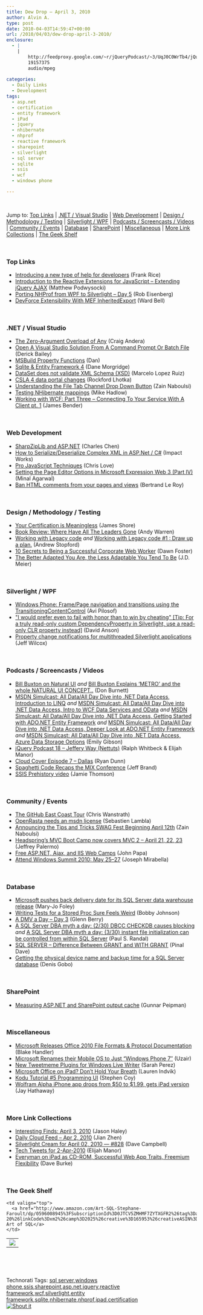 ```yaml
---
title: Dew Drop – April 3, 2010
author: Alvin A.
type: post
date: 2010-04-03T14:59:47+00:00
url: /2010/04/03/dew-drop-april-3-2010/
enclosure:
  - |
    |
        http://feedproxy.google.com/~r/jQueryPodcast/~3/UqJ0C0WrTb4/jQueryPodcast-018-JefferyWay.mp3
        19157375
        audio/mpeg
        
categories:
  - Daily Links
  - Development
tags:
  - asp.net
  - certification
  - entity framework
  - iPad
  - jquery
  - nhibernate
  - nhprof
  - reactive framework
  - sharepoint
  - silverlight
  - sql server
  - sqlite
  - ssis
  - wcf
  - windows phone

---
```

&#160;

Jump to: [Top Links][1] | [.NET / Visual Studio][2] | [Web Development][3] | [Design / Methodology / Testing][4] | [Silverlight / WPF][5] | [Podcasts / Screencasts / Videos][6] | [Community / Events][7] | [Database][8] | [SharePoint][9] | [Miscellaneous][10] | [More Link Collections][11] | [The Geek Shelf][12] 

&#160;

### <a name="top"></a>Top Links

  * [Introducing a new type of help for developers][13] (Frank Rice)
  * [Introduction to the Reactive Extensions for JavaScript – Extending jQuery AJAX][14] (Matthew Podwysocki)
  * [Porting NHProf from WPF to Silverlight – Day 5][15] (Rob Eisenberg)
  * [DevForce Extensibility With MEF InheritedExport][16] (Ward Bell)

&#160;

### <a name="dotnet"></a>.NET / Visual Studio

  * [The Zero-Argument Overload of Any][17] (Craig Andera)
  * [Open A Visual Studio Solution From A Command Prompt Or Batch File][18] (Derick Bailey)
  * [MSBuild Property Functions][19] (Dan)
  * [Sqlite & Entity Framework 4][20] (Dane Morgridge)
  * [DataSet does not validate XML Schema (XSD)][21] (Marcelo Lopez Ruiz)
  * [CSLA 4 data portal changes][22] (Rockford Lhotka)
  * [Understanding the File Tab Channel Drop Down Button][23] (Zain Naboulsi)
  * [Testing NHibernate mappings][24] (Mike Hadlow)
  * [Working with WCF: Part Three – Connecting To Your Service With A Client pt. 1][25] (James Bender)

&#160;

### <a name="web"></a>Web Development

  * [SharpZipLib and ASP.NET][26] (Charles Chen)
  * [How to Serialize/Deserialize Complex XML in ASP.Net / C#][27] (Impact Works)
  * [Pro JavaScript Techniques][28] (Chris Love)
  * [Setting the Page Editor Options in Microsoft Expression Web 3 (Part IV)][29] (Minal Agarwal)
  * [Ban HTML comments from your pages and views][30] (Bertrand Le Roy)

&#160;

### <a name="design"></a>Design / Methodology / Testing

  * [Your Certification is Meaningless][31] (James Shore)
  * [Book Review: Where Have All The Leaders Gone][32] (Andy Warren)
  * [Working with Legacy code][33] _and_&#160;[Working with Legacy code #1 : Draw up a plan.][34] (Andrew Stopford)
  * [10 Secrets to Being a Successful Corporate Web Worker][35] (Dawn Foster)
  * [The Better Adapted You Are, the Less Adaptable You Tend To Be][36] (J.D. Meier)

&#160;

### <a name="silverlight"></a>Silverlight / WPF

  * [Windows Phone: Frame/Page navigation and transitions using the TransitioningContentControl][37] (Avi Pilosof)
  * ["I would prefer even to fail with honor than to win by cheating" [Tip: For a truly read-only custom DependencyProperty in Silverlight, use a read-only CLR property instead]][38] (David Anson)
  * [Property change notifications for multithreaded Silverlight applications][39] (Jeff Wilcox)

&#160;

### <a name="podcasts"></a>Podcasts / Screencasts / Videos

  * [Bill Buxton on Natural UI][40] _and_&#160;[Bill Buxton Explains ‘METRO’ and the whole NATURAL UI CONCEPT..][41] (Don Burnett)
  * [MSDN Simulcast: All Data/All Day Dive into .NET Data Access, Introduction to LINQ][42] _and_&#160;[MSDN Simulcast: All Data/All Day Dive into .NET Data Access, Intro to WCF Data Services and OData][43] _and_&#160;[MSDN Simulcast: All Data/All Day Dive into .NET Data Access, Getting Started with ADO.NET Entity Framework][44] _and_&#160;[MSDN Simulcast: All Data/All Day Dive into .NET Data Access, Deeper Look at ADO.NET Entity Framework][45] _and_&#160;[MSDN Simulcast: All Data/All Day Dive into .NET Data Access, Azure Data Storage Options][46] (Emily Gibson)
  * [jQuery Podcast 18 &#8211; Jeffery Way (Nettuts)][47] (Ralph Whitbeck & Elijah Manor)
  * [Cloud Cover Episode 7 &#8211; Dallas][48] (Ryan Dunn)
  * [Spaghetti Code Recaps the MIX Conference][49] (Jeff Brand)
  * [SSIS Prehistory video][50] (Jamie Thomson)

&#160;

### <a name="events"></a>Community / Events

  * [The GitHub East Coast Tour][51] (Chris Wanstrath)
  * [OpenRasta needs an msdn license][52] (Sebastien Lambla)
  * [Announcing the Tips and Tricks SWAG Fest Beginning April 12th][53] (Zain Naboulsi)
  * [Headspring’s MVC Boot Camp now covers MVC 2 – April 21, 22, 23][54] (Jeffrey Palermo)
  * [Free ASP.NET, Ajax, and IIS Web Camps][55] (John Papa)
  * [Attend Windows Summit 2010: May 25–27][56] (Joseph Mirabella)

&#160;

### <a name="db"></a>Database

  * [Microsoft pushes back delivery date for its SQL Server data warehouse release][57] (Mary-Jo Foley)
  * [Writing Tests for a Stored Proc Sure Feels Weird][58] (Bobby Johnson)
  * [A DMV a Day – Day 3][59] (Glenn Berry)
  * [A SQL Server DBA myth a day: (2/30) DBCC CHECKDB causes blocking][60] _and_&#160;[A SQL Server DBA myth a day: (3/30) instant file initialization can be controlled from within SQL Server][61] (Paul S. Randal)
  * [SQL SERVER – Difference Between GRANT and WITH GRANT][62] (Pinal Dave)
  * [Getting the physical device name and backup time for a SQL Server database][63] (Denis Gobo)

&#160;

### <a name="sp"></a>SharePoint

  * [Measuring ASP.NET and SharePoint output cache][64] (Gunnar Peipman)

&#160;

### <a name="misc"></a>Miscellaneous

  * [Microsoft Releases Office 2010 File Formats & Protocol Documentation][65] (Blake Handler)
  * [Microsoft Renames their Mobile OS to Just “Windows Phone 7″][66] (Uzair)
  * [New Tweetmeme Plugins for Windows Live Writer][67] (Sarah Perez)
  * [Microsoft Office on iPad? Don’t Hold Your Breath][68] (Lauren Indvik)
  * [Kodu Tutorial #5 Programming UI][69] (Stephen Coy)
  * [Wolfram Alpha iPhone app drops from $50 to $1.99, gets iPad version][70] (Jay Hathaway)

&#160;

### <a name="links"></a>More Link Collections

  * [Interesting Finds: April 3, 2010][71] (Jason Haley)
  * [Daily Cloud Feed &#8211; Apr 2, 2010][72] (Jian Zhen)
  * [Silverlight Cream for April 02, 2010 &#8212; #828][73] (Dave Campbell)
  * [Tech Tweets for 2-Apr-2010][74] (Elijah Manor)
  * [Everyman on iPad as CD-ROM, Successful Web App Traits, Freemium Flexibility][75] (Dave Burke)

&#160;

### <a name="shelf"></a>The Geek Shelf

<table border="0" cellspacing="0" cellpadding="0">
  <tr>
    <td>
      <img data-recalc-dims="1" decoding="async" src="https://i0.wp.com/ecx.images-amazon.com/images/I/51MrFXDwhgL._SL160_.jpg?w=660" />
    </td>
    
    <td valign="top">
      <a href="http://www.amazon.com/Art-SQL-Stephane-Faroult/dp/0596008945%3FSubscriptionId%3D0JTCV5ZMHMF7ZYTXGFR2%26tag%3Dalvinashcraft-20%26linkCode%3Dxm2%26camp%3D2025%26creative%3D165953%26creativeASIN%3D0596008945">The Art of SQL</a>
    </td>
  </tr>
</table>

&#160;

<div style="padding-bottom: 0px; margin: 0px; padding-left: 0px; padding-right: 0px; display: inline; float: none; padding-top: 0px" id="scid:C16BAC14-9A3D-4c50-9394-FBFEF7A93539:01626ae4-7e5b-4c9e-ae78-4472fb9e5494" class="wlWriterSmartContent">
  <!--dotnetkickit-->
</div>

&#160;

<div style="padding-bottom: 0px; margin: 0px; padding-left: 0px; padding-right: 0px; display: inline; float: none; padding-top: 0px" id="scid:0767317B-992E-4b12-91E0-4F059A8CECA8:43112420-c72a-4e10-99ab-0371e7ff3fe3" class="wlWriterSmartContent">
  Technorati Tags: <a href="http://technorati.com/tags/sql+server" rel="tag">sql server</a>,<a href="http://technorati.com/tags/windows+phone" rel="tag">windows phone</a>,<a href="http://technorati.com/tags/ssis" rel="tag">ssis</a>,<a href="http://technorati.com/tags/sharepoint" rel="tag">sharepoint</a>,<a href="http://technorati.com/tags/asp.net" rel="tag">asp.net</a>,<a href="http://technorati.com/tags/jquery" rel="tag">jquery</a>,<a href="http://technorati.com/tags/reactive+framework" rel="tag">reactive framework</a>,<a href="http://technorati.com/tags/wcf" rel="tag">wcf</a>,<a href="http://technorati.com/tags/silverlight" rel="tag">silverlight</a>,<a href="http://technorati.com/tags/entity+framework" rel="tag">entity framework</a>,<a href="http://technorati.com/tags/sqlite" rel="tag">sqlite</a>,<a href="http://technorati.com/tags/nhibernate" rel="tag">nhibernate</a>,<a href="http://technorati.com/tags/nhprof" rel="tag">nhprof</a>,<a href="http://technorati.com/tags/ipad" rel="tag">ipad</a>,<a href="http://technorati.com/tags/certification" rel="tag">certification</a>
</div>

<div class="wlWriterHeaderFooter" style="margin:0px; padding:0px 0px 0px 0px;">
  <div class="shoutIt">
    <a rev="vote-for" href="http://dotnetshoutout.com/Submit?url=http%3a%2f%2fwww.alvinashcraft.com%2f2010%2f04%2f03%2fdew-drop-april-3-2010%2f&title=Dew+Drop+-+April+3%2c+2010"><img decoding="async" alt="Shout it" src="http://dotnetshoutout.com/image.axd?url=https://morningdew-bpc6g3a0fgaxdxcu.eastus2-01.azurewebsites.net/2010/04/03/dew-drop-april-3-2010/" style="border:0px" /></a>
  </div>
</div>

 [1]: https://morningdew-bpc6g3a0fgaxdxcu.eastus2-01.azurewebsites.net/#top
 [2]: https://morningdew-bpc6g3a0fgaxdxcu.eastus2-01.azurewebsites.net/#dotnet
 [3]: https://morningdew-bpc6g3a0fgaxdxcu.eastus2-01.azurewebsites.net/#web
 [4]: https://morningdew-bpc6g3a0fgaxdxcu.eastus2-01.azurewebsites.net/#design
 [5]: https://morningdew-bpc6g3a0fgaxdxcu.eastus2-01.azurewebsites.net/#silverlight
 [6]: https://morningdew-bpc6g3a0fgaxdxcu.eastus2-01.azurewebsites.net/#podcasts
 [7]: https://morningdew-bpc6g3a0fgaxdxcu.eastus2-01.azurewebsites.net/#events
 [8]: https://morningdew-bpc6g3a0fgaxdxcu.eastus2-01.azurewebsites.net/#db
 [9]: https://morningdew-bpc6g3a0fgaxdxcu.eastus2-01.azurewebsites.net/#sp
 [10]: https://morningdew-bpc6g3a0fgaxdxcu.eastus2-01.azurewebsites.net/#misc
 [11]: https://morningdew-bpc6g3a0fgaxdxcu.eastus2-01.azurewebsites.net/#links
 [12]: https://morningdew-bpc6g3a0fgaxdxcu.eastus2-01.azurewebsites.net/#shelf
 [13]: http://blogs.msdn.com/frice/archive/2010/04/02/introducing-a-new-type-of-help-for-developers.aspx
 [14]: http://codebetter.com/blogs/matthew.podwysocki/archive/2010/04/02/introduction-to-the-reactive-extensions-for-javascript-extending-jquery-ajax.aspx
 [15]: http://feedproxy.google.com/~r/Devlicious/~3/MUPxxmGA6NQ/porting-nhprof-from-wpf-to-silverlight-day-5.aspx
 [16]: http://neverindoubtnet.blogspot.com/2010/04/devforce-extensibility-with-mef.html
 [17]: http://www.pluralsight-training.net/community/blogs/craig/archive/2010/04/02/the-zero-argument-overload-of-any.aspx
 [18]: http://feedproxy.google.com/~r/LosTechies/~3/q16bu8KXyKw/open-a-visual-studio-solution-from-a-command-prompt-or-batch-file.aspx
 [19]: http://blogs.msdn.com/visualstudio/archive/2010/04/02/msbuild-property-functions.aspx
 [20]: http://feeds.dzone.com/~r/zones/dotnet/~3/_VZYc7gwLkA/sqlite-entity-framework-4
 [21]: http://blogs.msdn.com/marcelolr/archive/2010/04/02/dataset-does-not-validate-xml-schema-xsd.aspx
 [22]: http://www.lhotka.net/weblog/CSLA4DataPortalChanges.aspx
 [23]: http://feedproxy.google.com/~r/zainnab/~3/4MqxLd-BfRQ/understanding-the-file-tab-channel-drop-down-button-vstipenv0012.aspx
 [24]: http://feedproxy.google.com/~r/CodeRant/~3/H-K9eep8YLs/testing-nhibernate-mappings.html
 [25]: http://jamescbender.com/bendersblog/archive/2010/04/02/working-with-wcf-part-three-ndash-connecting-to-your-service.aspx
 [26]: http://www.charliedigital.com/PermaLink,guid,54a8b714-6703-4d59-9c32-6bb40dcb94c6.aspx
 [27]: http://www.impact-works.com/Serializing-Deserializing-Complex-Xml
 [28]: http://professionalaspnet.com/archive/2010/04/02/Pro-JavaScript-Techniques.aspx
 [29]: http://feedproxy.google.com/~r/netCurryRecentArticles/~3/KDyICcROLyA/ShowArticle.aspx
 [30]: http://weblogs.asp.net/bleroy/archive/2010/04/02/ban-html-comments-from-your-pages-and-views.aspx
 [31]: http://jamesshore.com/Blog/Your-Certification-is-Meaningless.html
 [32]: http://feedproxy.google.com/~r/Sqlandy/~3/2sOqhkkuzFE/
 [33]: http://weblogs.asp.net/astopford/archive/2010/04/02/working-with-legacy-code.aspx
 [34]: http://weblogs.asp.net/astopford/archive/2010/04/02/working-with-legacy-code-1-draw-up-a-plan.aspx
 [35]: http://feedproxy.google.com/~r/Webworkerdaily/~3/dXLW--84OTY/
 [36]: http://feedproxy.google.com/~r/SourcesOfInsight/~3/NMBciAovATE/
 [37]: http://blogs.msdn.com/avip/archive/2010/04/03/windows-phone-frame-page-navigation-and-transitions-using-the-transitioningcontentcontrol.aspx
 [38]: http://blogs.msdn.com/delay/archive/2010/04/02/i-would-prefer-even-to-fail-with-honor-than-to-win-by-cheating-tip-for-a-truly-read-only-custom-dependencyproperty-in-silverlight-use-a-read-only-clr-property-instead.aspx
 [39]: http://www.jeff.wilcox.name/2010/04/propertychangedbase-crossthread/
 [40]: http://feedproxy.google.com/~r/d4dotnet/~3/3fv6LqSvw84/post.aspx
 [41]: http://feedproxy.google.com/~r/d4dotnet/~3/klvu0BfpTXU/post.aspx
 [42]: http://channel9.msdn.com/posts/egibson/MSDN-Simulcast-All-DataAll-Day-Dive-into-NET-Data-Access-Introduction-to-LINQ/
 [43]: http://channel9.msdn.com/posts/egibson/MSDN-Simulcast-All-DataAll-Day-Dive-into-NET-Data-Access-Intro-to-WCF-Data-Services-and-OData/
 [44]: http://channel9.msdn.com/posts/egibson/MSDN-Simulcast-All-DataAll-Day-Dive-into-NET-Data-Access-Getting-Started-with-ADONET-Entity-Framewor/
 [45]: http://channel9.msdn.com/posts/egibson/MSDN-Simulcast-All-DataAll-Day-Dive-into-NET-Data-Access-Deeper-Look-at-ADONET-Entity-Framework/
 [46]: http://channel9.msdn.com/posts/egibson/MSDN-Simulcast-All-DataAll-Day-Dive-into-NET-Data-Access-Azure-Data-Storage-Options/
 [47]: http://feedproxy.google.com/~r/jQueryPodcast/~3/UqJ0C0WrTb4/jQueryPodcast-018-JefferyWay.mp3
 [48]: http://channel9.msdn.com/shows/Cloud+Cover/Cloud-Cover-Episode-7-Dallas/
 [49]: http://feedproxy.google.com/~r/SpaghettiCodePodcasts/~3/ZD5LkwNk6yw/post.aspx
 [50]: http://feedproxy.google.com/~r/jamiet/~3/cWLzZGgLLgc/ssis-prehistory-video.aspx
 [51]: http://github.com/blog/628-the-github-east-coast-tour
 [52]: http://feedproxy.google.com/~r/SerialSeb/~3/ualTDCLd89Y/openrasta-needs-msdn-license.html
 [53]: http://feedproxy.google.com/~r/zainnab/~3/YAZd86bihQw/announcing-the-tips-and-tricks-swag-fest-beginning-april-12th.aspx
 [54]: http://feedproxy.google.com/~r/jeffreypalermo/~3/fcBSL5EI1b4/
 [55]: http://feedproxy.google.com/~r/JohnPapa/~3/Gapev-L-cDQ/
 [56]: http://blogs.msdn.com/mvpawardprogram/archive/2010/04/02/attend-windows-summit-2010-may-25-27.aspx
 [57]: http://blogs.zdnet.com/microsoft/?p=5794
 [58]: http://www.iamnotmyself.com/2010/04/02/WritingTestsForAStoredProcSureFeelsWeird.aspx
 [59]: http://www.sqlservercentral.com/blogs/glennberry/archive/2010/04/03/a-dmv-a-day-_1320_-day-3.aspx
 [60]: http://feedproxy.google.com/~r/PaulSRandal/~3/_0vqtqdPJj0/post.aspx
 [61]: http://feedproxy.google.com/~r/PaulSRandal/~3/sWv1dt6J-is/post.aspx
 [62]: http://blog.sqlauthority.com/2010/04/03/sql-server-difference-between-grant-and-with-grant/
 [63]: http://blogs.lessthandot.com/index.php/DataMgmt/DBAdmin/MSSQLServerAdmin/getting-the-physical-device-name-and-bac
 [64]: http://feedproxy.google.com/~r/gunnarpeipman/~3/dFmmCDG4H6s/measuring-asp-net-and-sharepoint-output-cache.aspx
 [65]: http://bhandler.spaces.live.com/Blog/cns!70F64BC910C9F7F3!8191.entry
 [66]: http://feedproxy.google.com/~r/RedmondPie/~3/C89vIMsorkQ/
 [67]: http://on10.net/blogs/sarahintampa/New-Tweetmeme-Plugins-for-Windows-Live-Writer/
 [68]: http://feedproxy.google.com/~r/Mashable/~3/Uc7xJJrvjoM/
 [69]: http://community.research.microsoft.com/blogs/kodu/archive/2010/04/02/tutorial-programming-ui.aspx
 [70]: http://www.pheedcontent.com/click.phdo?i=22ed0b59bd9be6d736ca2c7356d029bd
 [71]: http://jasonhaley.com/blog/post.aspx?id=86203a6c-b18b-4d66-ae16-17254f9440da
 [72]: http://feedproxy.google.com/~r/onsaas/~3/rcJa_4S9dkU/
 [73]: http://geekswithblogs.net/WynApseTechnicalMusings/archive/2010/04/02/139064.aspx
 [74]: http://elijahmanor.com/webdevdotnet/post.aspx?id=b0e1fb09-f61f-414f-80cc-f5e9e9531f7d
 [75]: http://feedproxy.google.com/~r/DaveBurke/~3/GZIgE0RIWYg/post.aspx